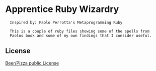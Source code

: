 Apprentice Ruby Wizardry
========================
      Inspired by: Paolo Perrotta's Metaprogramming Ruby

      This is a couple of ruby files showing some of the spells from 
      Paolos book and some of my own findings that I consider useful.

License
-------
[Beer/Pizza public License](http://tomlea.co.uk/WTFBPPL.txt)

